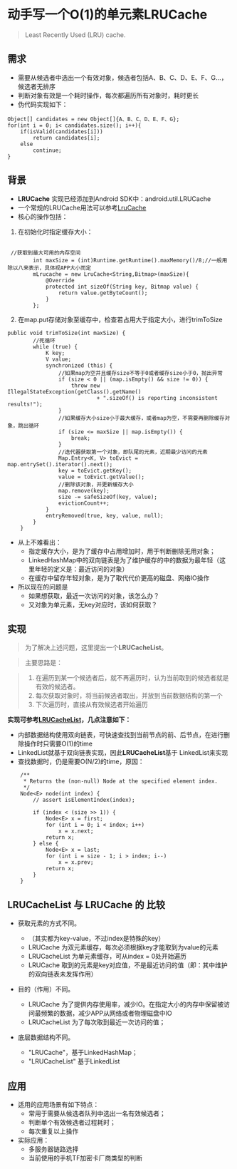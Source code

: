 # 动手写一个O(1)的单元素LRUCache

> Least Recently Used (LRU) cache.

## 需求
- 需要从候选者中选出一个有效对象，候选者包括A、B、C、D、E、F、G...，候选者无排序
- 判断对象有效是一个耗时操作，每次都遍历所有对象时，耗时更长
- 伪代码实现如下：

```
Object[] candidates = new Object[]{A、B、C、D、E、F、G};
for(int i = 0; i< candidates.size(); i++){
	if(isValid(candidates[i]))
		return candidates[i];
	else
		continue;
}

```

## 背景
- **LRUCache** 实现已经添加到Android SDK中：android.util.LRUCache
- 一个常规的LRUCache用法可以参考[LruCache](https://blog.csdn.net/weixin_40290793/article/details/78780767)
- 核心的操作包括：
1. 在初始化时指定缓存大小：
	
```
 
 //获取到最大可用的内存空间
        int maxSize = (int)Runtime.getRuntime().maxMemory()/8;//一般用除以八来表示，具体视APP大小而定
        mLrucache = new LruCache<String,Bitmap>(maxSize){
            @Override
            protected int sizeOf(String key, Bitmap value) {
                return value.getByteCount();
            }
        };
```

2. 在map.put存储对象至缓存中，检查若占用大于指定大小，进行trimToSize

```
public void trimToSize(int maxSize) {
        //死循环
        while (true) {
            K key;
            V value;
            synchronized (this) {
                //如果map为空并且缓存size不等于0或者缓存size小于0，抛出异常
                if (size < 0 || (map.isEmpty() && size != 0)) {
                    throw new IllegalStateException(getClass().getName()
                            + ".sizeOf() is reporting inconsistent results!");
                }
                //如果缓存大小size小于最大缓存，或者map为空，不需要再删除缓存对象，跳出循环
                if (size <= maxSize || map.isEmpty()) {
                    break;
                }
                //迭代器获取第一个对象，即队尾的元素，近期最少访问的元素
                Map.Entry<K, V> toEvict = map.entrySet().iterator().next();
                key = toEvict.getKey();
                value = toEvict.getValue();
                //删除该对象，并更新缓存大小
                map.remove(key);
                size -= safeSizeOf(key, value);
                evictionCount++;
            }
            entryRemoved(true, key, value, null);
        }
    }

```

- 从上不难看出：
	- 指定缓存大小，是为了缓存中占用增加时，用于判断删除无用对象；
	- LinkedHashMap中的双向链表是为了维护缓存的中的数据为最年轻（这里年轻的定义是：最近访问的对象）
	- 在缓存中留存年轻对象，是为了取代代价更高的磁盘、网络IO操作
- 所以现在的问题是
	- 如果想获取，最近一次访问的对象，该怎么办？
	- 又对象为单元素，无key对应时，该如何获取？ 

## 实现
> 为了解决上述问题，这里提出一个**LRUCacheList**。

> 主要思路是：

> 1. 在遍历到某一个候选者后，就不再遍历时，认为当前取到的候选者就是有效的候选者。
> 2. 每次获取对象时，将当前候选者取出，并放到当前数据结构的第一个
> 3. 下次遍历时，直接从有效候选者开始遍历

**实现可参考[LRUCacheList]()，几点注意如下：**

- 内部数据结构使用双向链表，可快速查找到当前节点的前、后节点，在进行删除操作时只需要O(1)的time
- LinkedList就基于双向链表实现，因此**LRUCacheList**基于 LinkedList来实现
- 查找数据时，仍是需要O(N/2)的time，原因：

```
    /**
     * Returns the (non-null) Node at the specified element index.
     */
    Node<E> node(int index) {
        // assert isElementIndex(index);

        if (index < (size >> 1)) {
            Node<E> x = first;
            for (int i = 0; i < index; i++)
                x = x.next;
            return x;
        } else {
            Node<E> x = last;
            for (int i = size - 1; i > index; i--)
                x = x.prev;
            return x;
        }
    }
```


## LRUCacheList 与 LRUCache 的 比较

- 获取元素的方式不同。
	- （其实都为key-value，不过index是特殊的key）
	- LRUCache 为双元素缓存，每次必须根据key才能取到为value的元素
	- LRUCacheList 为单元素缓存，可从index = 0处开始遍历
	- LRUCache 取到的元素是key对应值，不是最近访问的值（即：其中维护的双向链表未发挥作用）
 
- 目的（作用）不同。
	- LRUCache 为了提供内存使用率，减少IO。在指定大小的内存中保留被访问最频繁的数据，减少APP从网络或者物理磁盘中IO
	- LRUCacheList 为了每次取到最近一次访问的值；
 
- 底层数据结构不同。
	- "LRUCache"，基于LinkedHashMap；
	- "LRUCacheList" 基于LinkedList

## 应用
- 适用的应用场景有如下特点：
	- 常用于需要从候选者队列中选出一名有效候选者；
	- 判断单个有效候选者过程耗时；
	- 每次重复以上操作
- 实际应用：
	- 多服务器链路选择
	- 当前使用的手机TF加密卡厂商类型的判断 
